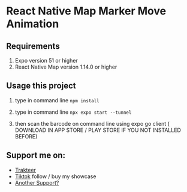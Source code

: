 # React Native Map Marker Move Animation

## Requirements
1. Expo version 51 or higher
2. React Native Map version 1.14.0 or higher
 

## Usage this project
1.  type in command line ``` npm install ```

2.  type in command line ``` npx expo start --tunnel ```
3.  then scan the barcode on command line using expo go client ( DOWNLOAD IN APP STORE / PLAY STORE IF YOU NOT INSTALLED BEFORE)


## Support me on: 
- [Trakteer](https://trakteer.id/rinaldydev/tip)
- [Tiktok](https://www.tiktok.com/@rinaldy.dev) follow / buy my showcase
- [Another Support?](https://api.whatsapp.com/send?phone=6285161070204&text=Hello%20Rinaldy.%20I%20want%20support%20you%2C%20can%20i%20using%20another%20%20platform.%20anyway%20i%20got%20your%20number%20from%20github)
